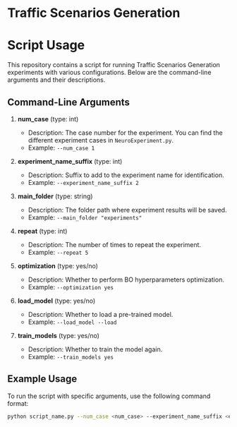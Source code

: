 # Traffic Scenarios Generation

# Script Usage

This repository contains a script for running Traffic Scenarios Generation experiments with various configurations. Below are the command-line arguments and their descriptions.

## Command-Line Arguments

1. **num_case** (type: int)
    - Description: The case number for the experiment. You can find the different experiment cases in `NeuroExperiment.py`.
    - Example: `--num_case 1`

2. **experiment_name_suffix** (type: int)
    - Description: Suffix to add to the experiment name for identification.
    - Example: `--experiment_name_suffix 2`

3. **main_folder** (type: string)
    - Description: The folder path where experiment results will be saved.
    - Example: `--main_folder "experiments"`

4. **repeat** (type: int)
    - Description: The number of times to repeat the experiment.
    - Example: `--repeat 5`

5. **optimization** (type: yes/no)
    - Description: Whether to perform BO hyperparameters optimization.
    - Example: `--optimization yes`

6. **load_model** (type: yes/no)
    - Description: Whether to load a pre-trained model.
    - Example: `--load_model --load`

7. **train_models** (type: yes/no)
    - Description: Whether to train the model again.
    - Example: `--train_models yes`

## Example Usage

To run the script with specific arguments, use the following command format:

```sh
python script_name.py --num_case <num_case> --experiment_name_suffix <experiment_name_suffix> --main_folder <main_folder> --repeat <repeat> --optimization <optimization> --load_model <load_model> --train_models <train_models>
